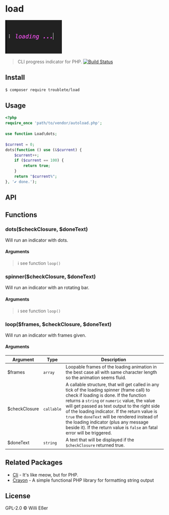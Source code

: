 # load
![loading](./demo.gif)
> CLI progress indicator for PHP.
[![Build Status](https://travis-ci.org/troublete/load.svg?branch=master)](https://travis-ci.org/troublete/load)

## Install

```bash
$ composer require troublete/load
```

## Usage

```php
<?php
require_once 'path/to/vendor/autoload.php';

use function Load\dots;

$current = 0;
dots(function () use (&$current) {			
	$current++;
	if ($current == 100) {
		return true;
	}
	return "$current%";
}, '✔ done.');
```

## API

## Functions

### dots($checkClosure, $doneText)

Will run an indicator with dots.

#### Arguments 

> ℹ️ see function `loop()`

### spinner($checkClosure, $doneText)

Will run an indicator with an rotating bar.

#### Arguments 

> ℹ️ see function `loop()`

### loop($frames, $checkClosure, $doneText)

Will run an indicator with frames given.

#### Arguments

| Argument | Type | Description |
|---|---|---|
| $frames | `array` | Loopable frames of the loading animation in the best case all with same character length so the animation seems fluid. |
| $checkClosure | `callable` | A callable structure, that will get called in any tick of the loading spinner (frame call) to check if loading is done. If the function returns a `string` or `numeric` value, the value will get passed as text output to the right side of the loading indicator. If the return value is `true` the `doneText` will be rendered instead of the loading indicator (plus any message beside it). If the return value is `false` an fatal error will be triggered. |
| $doneText | `string` | A text that will be displayed if the `$checkClosure` returned true. |

## Related Packages

* [Cli](https://github.com/troublete/cli) - It's like meow, but for PHP.
* [Crayon](https://github.com/troublete/crayon) - A simple functional PHP library for formatting string output 

## License

GPL-2.0 © Willi Eßer